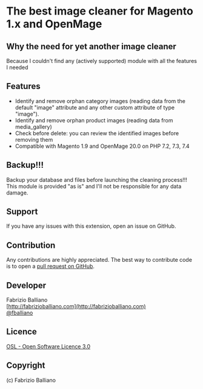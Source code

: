 # The best image cleaner for Magento 1.x and OpenMage

Why the need for yet another image cleaner
---------
Because I couldn't find any (actively supported) module with all the features I needed

Features
---------
- Identify and remove orphan category images (reading data from the default "image" attribute and any other custom attribute of type "image").
- Identify and remove orphan product images (reading data from media_gallery)
- Check before delete: you can review the identified images before removing them
- Compatible with Magento 1.9 and OpenMage 20.0 on PHP 7.2, 7.3, 7.4

Backup!!!
---------
Backup your database and files before launching the cleaning process!!!
This module is provided "as is" and I'll not be responsible for any data damage.

Support
-------
If you have any issues with this extension, open an issue on GitHub.

Contribution
------------
Any contributions are highly appreciated. The best way to contribute code is to open a
[pull request on GitHub](https://help.github.com/articles/using-pull-requests).

Developer
---------
Fabrizio Balliano  
[http://fabrizioballiano.com](http://fabrizioballiano.com)  
[@fballiano](https://twitter.com/fballiano)

Licence
-------
[OSL - Open Software Licence 3.0](http://opensource.org/licenses/osl-3.0.php)

Copyright
---------
(c) Fabrizio Balliano